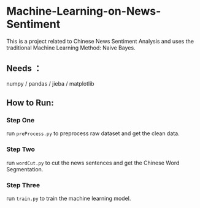 # Machine-Learning-on-News-Sentiment

This is a project related to Chinese News Sentiment Analysis and uses the traditional Machine Learning Method: Naive Bayes.

## Needs ：
  numpy / pandas / jieba / matplotlib
  
## How to Run:

### Step One
run `preProcess.py` to preprocess raw dataset and get the clean data.

### Step Two
run `wordCut.py` to cut the news sentences and get the Chinese Word Segmentation.

### Step Three

run `train.py` to train the machine learning model.
